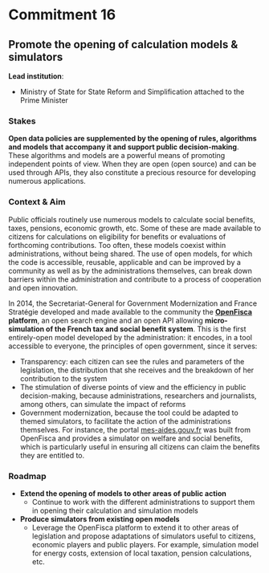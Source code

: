 # Commitment 16

## Promote the opening of calculation models & simulators

**Lead institution**:
- Ministry of State for State Reform and Simplification attached to the Prime Minister

### Stakes

**Open data policies are supplemented by the opening of rules, algorithms and models that accompany it and support public decision-making**. These algorithms and models are a powerful means of promoting independent points of view. When they are open (open source) and can be used through APIs, they also constitute a precious resource for developing numerous applications.

### Context & Aim

Public officials routinely use numerous models to calculate social benefits, taxes, pensions, economic growth, etc. Some of these are made available to citizens for calculations on eligibility for benefits or evaluations of forthcoming contributions. Too often, these models coexist within administrations, without being shared. The use of open models, for which the code is accessible, reusable, applicable and can be improved by a community as well as by the administrations themselves, can break down barriers within the administration and contribute to a process of cooperation and open innovation.

In 2014, the Secretariat-General for Government Modernization and France Stratégie developed and made available to the community the **[OpenFisca](http://www.openfisca.fr/) platform**, an open search engine and an open API allowing **micro-simulation of the French tax and social benefit system**. This is the first entirely-open model developed by the administration: it encodes, in a tool accessible to everyone, the principles of open government, since it serves:

- Transparency: each citizen can see the rules and parameters of the legislation, the distribution that she receives and the breakdown of her contribution to the system
- The stimulation of diverse points of view and the efficiency in public decision-making, because administrations, researchers and journalists, among others, can simulate the impact of reforms
- Government modernization, because the tool could be adapted to themed simulators, to facilitate the action of the administrations themselves. For instance, the portal [mes-aides.gouv.fr](https://mes-aides.gouv.fr/) was built from OpenFisca and provides a simulator on welfare and social benefits, which is particularly useful in ensuring all citizens can claim the benefits they are entitled to.

### Roadmap

- **Extend the opening of models to other areas of public action**
    - Continue to work with the different administrations to support them in opening their calculation and simulation models
- **Produce simulators from existing open models**
    - Leverage the OpenFisca platform to extend it to other areas of legislation and propose adaptations of simulators useful to citizens, economic players and public players. For example, simulation model for energy costs, extension of local taxation, pension calculations, etc.
